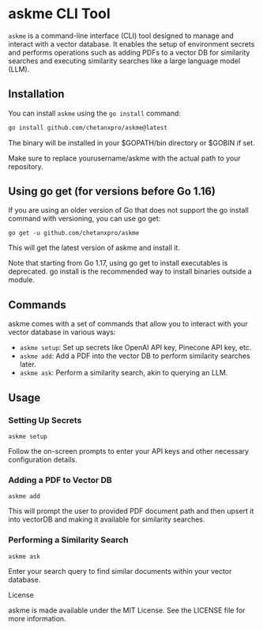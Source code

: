 # askme CLI Tool

`askme` is a command-line interface (CLI) tool designed to manage and interact with a vector database. It enables the setup of environment secrets and performs operations such as adding PDFs to a vector DB for similarity searches and executing similarity searches like a large language model (LLM).

## Installation

You can install `askme` using the `go install` command:

```bash
go install github.com/chetanxpro/askme@latest
```

The binary will be installed in your $GOPATH/bin directory or $GOBIN if set.

Make sure to replace yourusername/askme with the actual path to your repository.


## Using go get (for versions before Go 1.16)

If you are using an older version of Go that does not support the go install command with versioning, you can use go get:
```
go get -u github.com/chetanxpro/askme
```

This will get the latest version of askme and install it.

Note that starting from Go 1.17, using go get to install executables is deprecated. go install is the recommended way to install binaries outside a module.

## Commands

askme comes with a set of commands that allow you to interact with your vector database in various ways:

- `askme setup`: Set up secrets like OpenAI API key, Pinecone API key, etc.
- `askme add`: Add a PDF into the vector DB to perform similarity searches later.
- `askme ask`: Perform a similarity search, akin to querying an LLM.


## Usage

### Setting Up Secrets
```askme setup```

Follow the on-screen prompts to enter your API keys and other necessary configuration details.

### Adding a PDF to Vector DB

```askme add```

This will prompt the user to provided PDF document path and then upsert it into vectorDB and making it available for similarity searches.

### Performing a Similarity Search

```askme ask```

Enter your search query to find similar documents within your vector database.

License

askme is made available under the MIT License. See the LICENSE file for more information.
